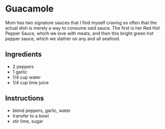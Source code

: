 # Guacamole
Mom has two signature sauces that I find myself craving so often that the actual dish is merely a way to consume said sauce. The first is her Red Hot Pepper Sauce, which we love with meats, and then this bright green hot pepper sauce, which we slather on any and all seafood.

## Ingredients
* 2 peppers
* 1 garlic
* 1/4 cup water
* 1/4 cup lime juice

## Instructions
* blend peppers, garlic, water
* transfer to a bowl
* stir lime, sugar
